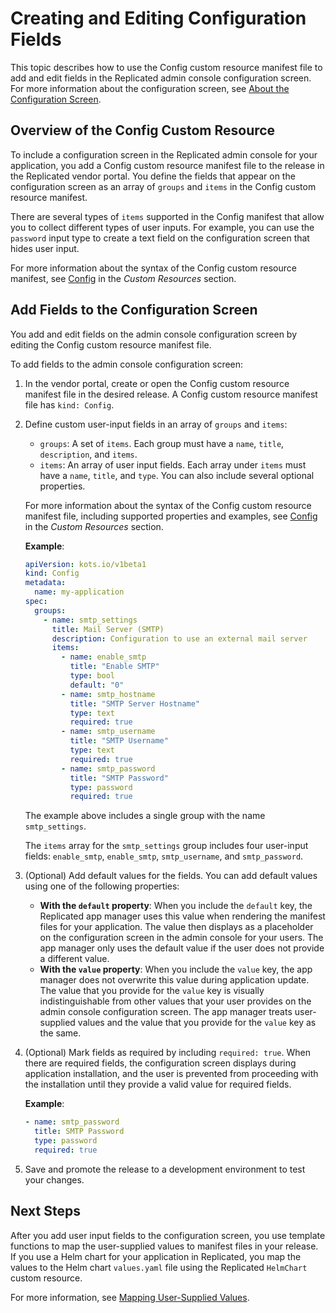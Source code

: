 # Creating and Editing Configuration Fields

This topic describes how to use the Config custom resource manifest file to add and edit fields in the Replicated admin console configuration screen. For more information about the configuration screen, see [About the Configuration Screen](config-screen-about).

## Overview of the Config Custom Resource

To include a configuration screen in the Replicated admin console for your application, you add a Config custom resource manifest file to the release in the Replicated vendor portal. You define the fields that appear on the configuration screen as an array of `groups` and `items` in the Config custom resource manifest.

There are several types of `items` supported in the Config manifest that allow you to collect different types of user inputs. For example, you can use the `password` input type to create a text field on the configuration screen that hides user input.

For more information about the syntax of the Config custom resource manifest, see [Config](../reference/custom-resource-config) in the _Custom Resources_ section.

## Add Fields to the Configuration Screen

You add and edit fields on the admin console configuration screen by editing the Config custom resource manifest file.

To add fields to the admin console configuration screen:

1. In the vendor portal, create or open the Config custom resource manifest file in the desired release. A Config custom resource manifest file has `kind: Config`.
1. Define custom user-input fields in an array of `groups` and `items`:
   * `groups`: A set of `items`. Each group must have a `name`, `title`, `description`, and `items`.
   * `items`: An array of user input fields. Each array under `items` must have a `name`, `title`, and `type`. You can also include several optional properties.

   For more information about the syntax of the Config custom resource manifest file, including supported properties and examples, see [Config](../reference/custom-resource-config) in the _Custom Resources_ section.

   **Example**:

   ```yaml
   apiVersion: kots.io/v1beta1
   kind: Config
   metadata:
     name: my-application
   spec:
     groups:
       - name: smtp_settings
         title: Mail Server (SMTP)
         description: Configuration to use an external mail server
         items:
           - name: enable_smtp
             title: "Enable SMTP"
             type: bool
             default: "0"
           - name: smtp_hostname
             title: "SMTP Server Hostname"
             type: text
             required: true
           - name: smtp_username
             title: "SMTP Username"
             type: text
             required: true
           - name: smtp_password
             title: "SMTP Password"
             type: password
             required: true
   ```

   The example above includes a single group with the name `smtp_settings`.

   The `items` array for the `smtp_settings` group includes four user-input fields: `enable_smtp`, `enable_smtp`, `smtp_username`, and `smtp_password`.

1. (Optional) Add default values for the fields. You can add default values using one of the following properties:
   * **With the `default` property**: When you include the `default` key, the Replicated app manager uses this value when rendering the manifest files for your application. The value then displays as a placeholder on the configuration screen in the admin console for your users. The app manager only uses the default value if the user does not provide a different value.
   * **With the `value` property**: When you include the `value` key, the app manager does not overwrite this value during application update. The value that you provide for the `value` key is visually indistinguishable from other values that your user provides on the admin console configuration screen. The app manager treats user-supplied values and the value that you provide for the `value` key as the same.
1. (Optional) Mark fields as required by including `required: true`. When there are required fields, the configuration screen displays during application installation, and the user is prevented from proceeding with the installation until they provide a valid value for required fields.

   **Example**:

   ```yaml
   - name: smtp_password
     title: SMTP Password
     type: password
     required: true
    ```      

1. Save and promote the release to a development environment to test your changes.

## Next Steps

After you add user input fields to the configuration screen, you use template functions to map the user-supplied values to manifest files in your release. If you use a Helm chart for your application in Replicated, you map the values to the Helm chart `values.yaml` file using the Replicated `HelmChart` custom resource.

For more information, see [Mapping User-Supplied Values](config-screen-map-inputs).
